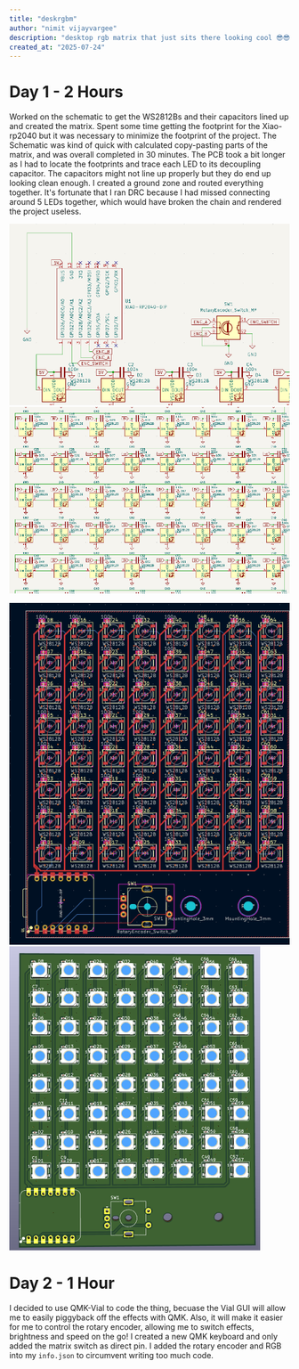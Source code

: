 ```yaml
---
title: "deskrgbm"
author: "nimit vijayvargee"
description: "desktop rgb matrix that just sits there looking cool 😎😎"
created_at: "2025-07-24"
---
```

# Day 1 - 2 Hours
Worked on the schematic to get the WS2812Bs and their capacitors lined up and created the matrix. Spent some time getting the footprint for the Xiao-rp2040 but it was necessary to minimize the footprint of the project. The Schematic was kind of quick with calculated copy-pasting parts of the matrix, and was overall completed in 30 minutes.
The PCB took a bit longer as I had to locate the footprints and trace each LED to its decoupling capacitor. The capacitors might not line up properly but they do end up looking clean enough. I created a ground zone and routed everything together. It's fortunate that I ran DRC because I had missed connecting around 5 LEDs together, which would have broken the chain and rendered the project useless.

![schem1](assets/schem1.png)
![schem2](assets/schem2.png)

![pcb1](assets/pcb1.png)
![pcb2](assets/pcb2.png)

# Day 2 - 1 Hour
I decided to use QMK-Vial to code the thing, becuase the Vial GUI will allow me to easily piggyback off the effects with QMK. Also, it will make it easier for me to control the rotary encoder, allowing me to switch effects, brightness and speed on the go!
I created a new QMK keyboard and only added the matrix switch as direct pin. I added the rotary encoder and RGB into my `info.json` to circumvent writing too much code.
